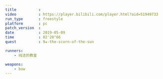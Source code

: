 ```yaml
---
title          :
video          : https://player.bilibili.com/player.html?aid=51949733
run_type       : freestyle
platform       : pc
patch_version  : 
date           : 2019-05-09
time           : 02'20"66
quest          : 9★-the-scorn-of-the-sun

runners:
    - 纯洁的教皇

weapons:
    - bow
---
```


